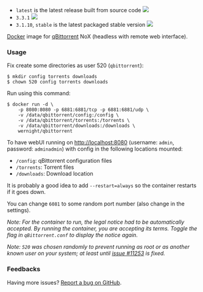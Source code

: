   * `latest` is the latest release built from source code [![](https://badge.imagelayers.io/wernight/qbittorrent:latest.svg)](https://imagelayers.io/?images=wernight/qbittorrent:latest 'Get your own badge on imagelayers.io')
  * `3.3.1` [![](https://badge.imagelayers.io/wernight/qbittorrent:3.3.1.svg)](https://imagelayers.io/?images=wernight/qbittorrent:3.3.1 'Get your own badge on imagelayers.io')
  * `3.1.10`, `stable` is the latest packaged stable version [![](https://badge.imagelayers.io/wernight/qbittorrent:stable.svg)](https://imagelayers.io/?images=wernight/qbittorrent:stable 'Get your own badge on imagelayers.io')

[Docker](https://www.docker.com/) image for [qBittorrent](http://www.qbittorrent.org/) NoX (headless with remote web interface).

### Usage

Fix create some directories as user 520 (`qbittorrent`):

    $ mkdir config torrents downloads
    $ chown 520 config torrents downloads

Run using this command:

	$ docker run -d \
		-p 8080:8080 -p 6881:6881/tcp -p 6881:6881/udp \
		-v /data/qbittorrent/config:/config \
		-v /data/qbittorrent/torrents:/torrents \
		-v /data/qbittorrent/downloads:/downloads \
		wernight/qbittorrent

To have webUI running on [http://localhost:8080](http://localhost:8080) (username: `admin`, password: `adminadmin`) with config in the following locations mounted:

  * `/config`: qBittorrent configuration files
  * `/torrents`: Torrent files
  * `/downloads`: Download location

It is probably a good idea to add `--restart=always` so the container restarts if it goes down.

You can change `6081` to some random  port number (also change in the settings).

_Note: For the container to run, the legal notice had to be automatically accepted. By running the container, you are accepting its terms. Toggle the flag in `qBittorrent.conf` to display the notice again._

_Note: `520` was chosen randomly to prevent running as root or as another known user on your system; at least until [issue #11253](https://github.com/docker/docker/pull/11253) is fixed._


### Feedbacks

Having more issues? [Report a bug on GitHub](https://github.com/wernight/docker-qbittorrent/issues).
